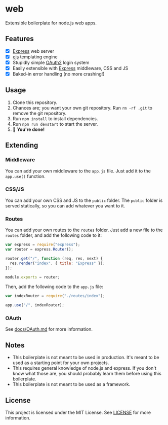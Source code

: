# web

Extensible boilerplate for node.js web apps.

## Features

- [x] [Express](https://expressjs.com/) web server
- [x] [ejs](https://ejs.co/) templating engine
- [x] Stupidly simple [OAuth2](https://oauth.net/2/) login system
- [x] Easily extensible with [Express](https://expressjs.com/) middleware, CSS and JS
- [x] Baked-in error handling (no more crashing!)

## Usage

1. Clone this repository.
2. Chances are; you want your own git repository. Run `rm -rf .git` to remove the git repository.
3. Run `npm install` to install dependencies.
4. Run `npm run devstart` to start the server.
5. :tada: **You're done!**

## Extending

### Middleware

You can add your own middleware to the `app.js` file. Just add it to the `app.use()` function.

### CSS/JS

You can add your own CSS and JS to the `public` folder. The `public` folder is served statically, so you can add whatever you want to it.

### Routes

You can add your own routes to the `routes` folder. Just add a new file to the `routes` folder, and add the following code to it:

```js
var express = require("express");
var router = express.Router();

router.get("/", function (req, res, next) {
  res.render("index", { title: "Express" });
});

module.exports = router;
```

Then, add the following code to the `app.js` file:

```js
var indexRouter = require("./routes/index");

app.use("/", indexRouter);
```

### OAuth

See [docs/OAuth.md](docs/OAuth.md) for more information.

## Notes

- This boilerplate is not meant to be used in production. It's meant to be used as a starting point for your own projects.
- This requires general knowledge of node.js and express. If you don't know what those are, you should probably learn them before using this boilerplate.
- This boilerplate is not meant to be used as a framework.

## License

This project is licensed under the MIT License. See [LICENSE](LICENSE) for more information.
